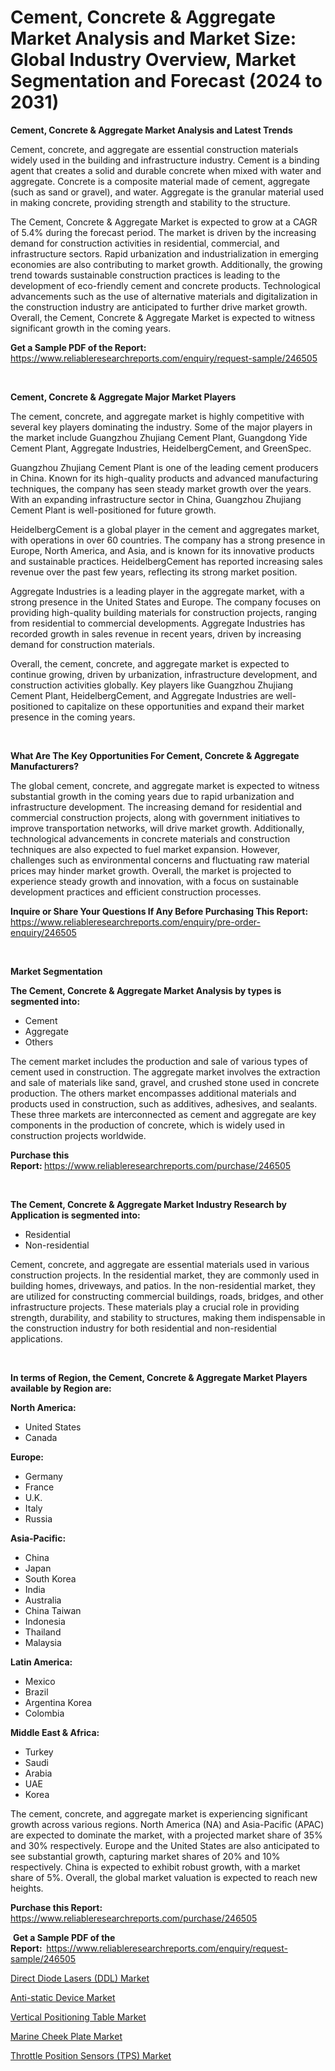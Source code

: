 <p><h1>Cement, Concrete & Aggregate Market Analysis and Market Size: Global Industry Overview, Market Segmentation and Forecast (2024 to 2031)</h1></p><p><strong>Cement, Concrete & Aggregate Market Analysis and Latest Trends</strong></p>
<p><p>Cement, concrete, and aggregate are essential construction materials widely used in the building and infrastructure industry. Cement is a binding agent that creates a solid and durable concrete when mixed with water and aggregate. Concrete is a composite material made of cement, aggregate (such as sand or gravel), and water. Aggregate is the granular material used in making concrete, providing strength and stability to the structure.</p><p>The Cement, Concrete & Aggregate Market is expected to grow at a CAGR of 5.4% during the forecast period. The market is driven by the increasing demand for construction activities in residential, commercial, and infrastructure sectors. Rapid urbanization and industrialization in emerging economies are also contributing to market growth. Additionally, the growing trend towards sustainable construction practices is leading to the development of eco-friendly cement and concrete products. Technological advancements such as the use of alternative materials and digitalization in the construction industry are anticipated to further drive market growth. Overall, the Cement, Concrete & Aggregate Market is expected to witness significant growth in the coming years.</p></p>
<p><strong>Get a Sample PDF of the Report:&nbsp;</strong> <a href="https://www.reliableresearchreports.com/enquiry/request-sample/246505">https://www.reliableresearchreports.com/enquiry/request-sample/246505</a></p>
<p>&nbsp;</p>
<p><strong>Cement, Concrete & Aggregate Major Market Players</strong></p>
<p><p>The cement, concrete, and aggregate market is highly competitive with several key players dominating the industry. Some of the major players in the market include Guangzhou Zhujiang Cement Plant, Guangdong Yide Cement Plant, Aggregate Industries, HeidelbergCement, and GreenSpec.</p><p>Guangzhou Zhujiang Cement Plant is one of the leading cement producers in China. Known for its high-quality products and advanced manufacturing techniques, the company has seen steady market growth over the years. With an expanding infrastructure sector in China, Guangzhou Zhujiang Cement Plant is well-positioned for future growth.</p><p>HeidelbergCement is a global player in the cement and aggregates market, with operations in over 60 countries. The company has a strong presence in Europe, North America, and Asia, and is known for its innovative products and sustainable practices. HeidelbergCement has reported increasing sales revenue over the past few years, reflecting its strong market position.</p><p>Aggregate Industries is a leading player in the aggregate market, with a strong presence in the United States and Europe. The company focuses on providing high-quality building materials for construction projects, ranging from residential to commercial developments. Aggregate Industries has recorded growth in sales revenue in recent years, driven by increasing demand for construction materials.</p><p>Overall, the cement, concrete, and aggregate market is expected to continue growing, driven by urbanization, infrastructure development, and construction activities globally. Key players like Guangzhou Zhujiang Cement Plant, HeidelbergCement, and Aggregate Industries are well-positioned to capitalize on these opportunities and expand their market presence in the coming years.</p></p>
<p>&nbsp;</p>
<p><strong>What Are The Key Opportunities For Cement, Concrete & Aggregate Manufacturers?</strong></p>
<p><p>The global cement, concrete, and aggregate market is expected to witness substantial growth in the coming years due to rapid urbanization and infrastructure development. The increasing demand for residential and commercial construction projects, along with government initiatives to improve transportation networks, will drive market growth. Additionally, technological advancements in concrete materials and construction techniques are also expected to fuel market expansion. However, challenges such as environmental concerns and fluctuating raw material prices may hinder market growth. Overall, the market is projected to experience steady growth and innovation, with a focus on sustainable development practices and efficient construction processes.</p></p>
<p><strong>Inquire or Share Your Questions If Any Before Purchasing This Report:</strong> <a href="https://www.reliableresearchreports.com/enquiry/pre-order-enquiry/246505">https://www.reliableresearchreports.com/enquiry/pre-order-enquiry/246505</a></p>
<p>&nbsp;</p>
<p><strong>Market Segmentation</strong></p>
<p><strong>The Cement, Concrete & Aggregate Market Analysis by types is segmented into:</strong></p>
<p><ul><li>Cement</li><li>Aggregate</li><li>Others</li></ul></p>
<p><p>The cement market includes the production and sale of various types of cement used in construction. The aggregate market involves the extraction and sale of materials like sand, gravel, and crushed stone used in concrete production. The others market encompasses additional materials and products used in construction, such as additives, adhesives, and sealants. These three markets are interconnected as cement and aggregate are key components in the production of concrete, which is widely used in construction projects worldwide.</p></p>
<p><strong>Purchase this Report:&nbsp;</strong><a href="https://www.reliableresearchreports.com/purchase/246505">https://www.reliableresearchreports.com/purchase/246505</a></p>
<p>&nbsp;</p>
<p><strong>The Cement, Concrete & Aggregate Market Industry Research by Application is segmented into:</strong></p>
<p><ul><li>Residential</li><li>Non-residential</li></ul></p>
<p><p>Cement, concrete, and aggregate are essential materials used in various construction projects. In the residential market, they are commonly used in building homes, driveways, and patios. In the non-residential market, they are utilized for constructing commercial buildings, roads, bridges, and other infrastructure projects. These materials play a crucial role in providing strength, durability, and stability to structures, making them indispensable in the construction industry for both residential and non-residential applications.</p></p>
<p>&nbsp;</p>
<p><strong>In terms of Region, the Cement, Concrete & Aggregate Market Players available by Region are:</strong></p>
<p>
    <p> <strong> North America: </strong>
        <ul>
            <li>United States</li>
            <li>Canada</li>
        </ul>
        </p> 
    <p> <strong> Europe: </strong>
        <ul>
            <li>Germany</li>
            <li>France</li>
            <li>U.K.</li>
            <li>Italy</li>
            <li>Russia</li>
        </ul>
        </p> 
    <p> <strong> Asia-Pacific: </strong>
        <ul>
            <li>China</li>
            <li>Japan</li>
            <li>South Korea</li>
            <li>India</li>
            <li>Australia</li>
            <li>China Taiwan</li>
            <li>Indonesia</li>
            <li>Thailand</li>
            <li>Malaysia</li>
        </ul>
        </p> 
    <p> <strong> Latin America: </strong>
        <ul>
            <li>Mexico</li>
            <li>Brazil</li>
            <li>Argentina Korea</li>
            <li>Colombia</li>
        </ul>
        </p> 
    <p> <strong> Middle East & Africa: </strong>
        <ul>
            <li>Turkey</li>
            <li>Saudi</li>
            <li>Arabia</li>
            <li>UAE</li>
            <li>Korea</li>
        </ul>
    </p>
    </p>
<p><p>The cement, concrete, and aggregate market is experiencing significant growth across various regions. North America (NA) and Asia-Pacific (APAC) are expected to dominate the market, with a projected market share of 35% and 30% respectively. Europe and the United States are also anticipated to see substantial growth, capturing market shares of 20% and 10% respectively. China is expected to exhibit robust growth, with a market share of 5%. Overall, the global market valuation is expected to reach new heights.</p></p>
<p><strong>Purchase this Report: </strong><a href="https://www.reliableresearchreports.com/purchase/246505">https://www.reliableresearchreports.com/purchase/246505</a></p>
<p>&nbsp;<strong>Get a Sample PDF of the Report:&nbsp;&nbsp;</strong><a href="https://www.reliableresearchreports.com/enquiry/request-sample/246505">https://www.reliableresearchreports.com/enquiry/request-sample/246505</a></p>
<p><strong></strong></p>
<p><p><a href="https://view.publitas.com/reportprime-1/direct-diode-lasers-ddl-market-offers-provide-insightful-data-for-the-time-period-from-2024-to-2031-and-also-provide-analysis-based-on-application-type-and-region/">Direct Diode Lasers (DDL) Market</a></p><p><a href="https://valiant-lunge-8fe.notion.site/Anti-static-Device-Market-Centers-on-Aspects-such-as-Market-Growth-Market-Share-Market-Opportunity-605917e7cccb4818b07d4d8761004ce1">Anti-static Device Market</a></p><p><a href="https://picayune-night-cbd.notion.site/Vertical-Positioning-Table-Market-Research-Report-Provides-Critical-Insights-that-can-help-Shape-Bus-33c75ee9109448c0a45c0381cc71c6aa">Vertical Positioning Table Market</a></p><p><a href="https://artistic-helicopter-ca9.notion.site/Marine-Cheek-Plate-Market-Size-Market-Share-and-Global-Market-Analysis-Report-2024-2031-c30ac6ed18474132ba0d1aa9dfd9df10">Marine Cheek Plate Market</a></p><p><a href="https://view.publitas.com/reportprime-1/throttle-position-sensors-tps-market-size-2024-2031-global-industrial-analysis-key-geographical-regions-market-share-top-key-players-product-types-and-forecast-research-report/">Throttle Position Sensors (TPS) Market</a></p></p>